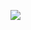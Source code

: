 [<img src="https://www.personio.de/wp-content/uploads/2016/03/personio-logo-web.png">](https://www.personio.de/)
